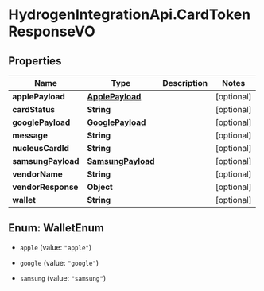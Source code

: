 # HydrogenIntegrationApi.CardTokenResponseVO

## Properties
Name | Type | Description | Notes
------------ | ------------- | ------------- | -------------
**applePayload** | [**ApplePayload**](ApplePayload.md) |  | [optional] 
**cardStatus** | **String** |  | [optional] 
**googlePayload** | [**GooglePayload**](GooglePayload.md) |  | [optional] 
**message** | **String** |  | [optional] 
**nucleusCardId** | **String** |  | [optional] 
**samsungPayload** | [**SamsungPayload**](SamsungPayload.md) |  | [optional] 
**vendorName** | **String** |  | [optional] 
**vendorResponse** | **Object** |  | [optional] 
**wallet** | **String** |  | [optional] 


<a name="WalletEnum"></a>
## Enum: WalletEnum


* `apple` (value: `"apple"`)

* `google` (value: `"google"`)

* `samsung` (value: `"samsung"`)




